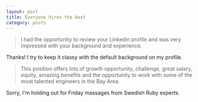 ```yaml
---
layout: post
title: Everyone hires the best
category: posts
---
```


>I had the opportunity to review your Linkedin profile and was very impressed with your background and experience.

Thanks!  I try to keep it classy with the default background on my profile.

>This position offers lots of growth opportunity, challenge, great salary, equity, amazing benefits and the opportunity to work with some of the most talented engineers in the Bay Area. 

Sorry, I'm holding out for Friday massages from Swedish Ruby experts.
